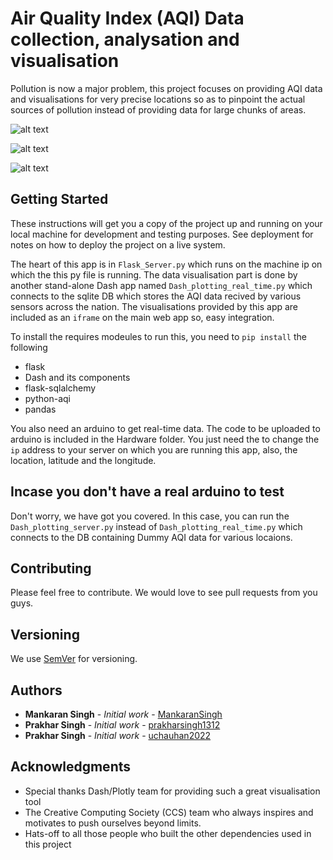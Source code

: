 # Air Quality Index (AQI) Data collection, analysation and visualisation

Pollution is now a major problem, this project focuses on providing AQI data and visualisations for very precise locations so as to pinpoint the actual sources of pollution instead of providing data for large chunks of areas.

![alt text](https://github.com/MankaranSingh/AQI-Management-System/SS1.png)

![alt text](https://github.com/MankaranSingh/AQI-Management-System/SS2.png)

![alt text](https://github.com/MankaranSingh/AQI-Management-System/SS3.png)

## Getting Started

These instructions will get you a copy of the project up and running on your local machine for development and testing purposes. See deployment for notes on how to deploy the project on a live system.

The heart of this app is in ``Flask_Server.py`` which runs on the machine ip on which the this py file is running.
The data visualisation part is done by another stand-alone Dash app named ``Dash_plotting_real_time.py`` which connects to the sqlite DB which stores the AQI data recived by various sensors across the nation. The visualisations provided by this app are included as an ``iframe`` on the main web app so, easy integration.

To install the requires modeules to run this, you need to ``pip install`` the following

- flask
- Dash and its components
- flask-sqlalchemy
- python-aqi
- pandas

You also need an arduino to get real-time data. The code to be uploaded to arduino is included in the Hardware folder.
You just need the to change the ``ip`` address to your server on which you are running this app, also, the location, latitude and the longitude.

## Incase you don't have a real arduino to test 

Don't worry, we have got you covered. In this case, you can run the ``Dash_plotting_server.py`` instead of ``Dash_plotting_real_time.py`` which connects to the DB containing Dummy AQI data for various locaions.

## Contributing

Please feel free to contribute. We would love to see pull requests from you guys.


## Versioning

We use [SemVer](http://semver.org/) for versioning.

## Authors

* **Mankaran Singh** - *Initial work* - [MankaranSingh](https://github.com/MankaranSingh)
* **Prakhar Singh** - *Initial work* - [prakharsingh1312](https://github.com/prakharsingh1312)
* **Prakhar Singh** - *Initial work* - [uchauhan2022](https://github.com/uchauhan2022)

## Acknowledgments

* Special thanks Dash/Plotly team for providing such a great visualisation tool
* The Creative Computing Society (CCS) team who always inspires and motivates to push ourselves beyond limits.
* Hats-off to all those people who built the other dependencies used in this project  

